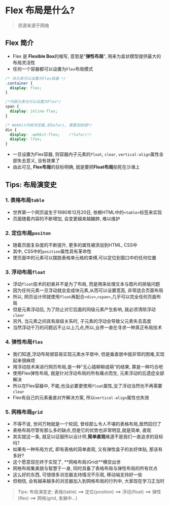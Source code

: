 # Flex 布局是什么?

> 资源来源于网络

## Flex 简介

* Flex 是 **Flexible Box**的缩写, 意思是"**弹性布局**", 用来为盒状模型提供最大的布局灵活性
* 任何一个容器都可以设置为`Flex`布局模式

```css
/* 块元素可以设置为Flex容器 */
.container {
  display: flex;
}

/*内联元素也可以设置为Flex*/
span {
  display: inline-flex;
}

/* WebKit内核浏览器,如Safari, 需要加前缀*/
div {
  display: -webkit-flex;	/*Safari*/
  display: lfex;
}
```

* 一旦设置为Flex容器, 则容器内子元素的`float`, `clear`, `vertical-align`属性全部失去意义, 没有效果了
* 由此可见, **Flex布局**的目标明确, 就是要把**Float布局**拍死在沙滩上

## Tips: 布局演变史

### 1. 表格布局`table`

* 世界第一个网页诞生于1990年12月20日, 依赖HTML中的`<table>`标签来实现
* 页面随着内容的不断增加, 会变更越来越臃肿, 难以维护

### 2. 定位布局`positon`

* 随着页面复杂度的不断提升, 更多的属性被添加到HTML, CSS中
* 其中, CSS中的`position`属性具有革命性
* 使页面中的元素可以摆脱表格单元格的束缚,可以定位到窗口中的任何位置

### 3. 浮动布局`float`

* 浮动`float`技术的初衷并不是为了布局, 而是用来处理文本与图片的排版问题
* 因为任何元素一旦浮动就会变成块元素,从而可以设置宽高, 非常适合页面布局
* 所以, 网页设计师就使用`float`再配合`<div>`,`<span>`,几乎可以完全任何页面布局
* 但是元素浮动后, 为了防止对它后面的同级元素产生影响, 就必须清除浮动`clear`
* 另外, 当元素之间具有层级关系时, 子元素的浮动会导致父元素失去高度
* 当然浮动千万的问题远不止以上几点,所以,业界一直在寻求一种真正布局技术

### 4. 弹性布局`flex`

* 我们知道,浮动布局很容易实现元素水平居中, 但是垂直居中就非常的困难,实现起来很麻烦
* 用浮动技术来进行网页布局,是一种"无心插柳柳成萌"的结果, 算是一种巧合吧
* 使用Flex弹性布局, 就是针对浮动布局的所有痛点而生, 元素浮动的后遗症全部解决
* 所以在Flex容器中, 不能,也没必要更使用`float`属性,没了浮动当然也不再需要`clear`
* Flex有自己的元素垂直对齐解决方案, 所以`vertical-align`属性也失效

### 5. 网格布局`grid`

* 不得不说, 世间万物就是一个轮回, 曾经那么令人不堪的表格布局,居然回归了
* 表格布局尽管有那么多的缺点,但是它的优势也非常明显,就是简单, 直观
* 其实就这一条, 就足以征服所以设计师,**简单直观**难道不是我们一直追求的目标吗?
* 如果有一种布局方式, 即有表格的简单直观, 又有弹性盒子的友好体贴, 那该有多好?
* 这个愿意现在终于实现了, **网格布局(Grid)**横空出世
* 网格布局集美貌与智慧于一身, 同时具备了表格布局与弹性布局的所有优点
* 这么好的东西, 可惜很多浏览器支持情况不乐观, 移动端支持好一些
* 但相信, 会有越来越多的浏览器加入到网格布局的行列中, 大家现在学习正当时

> Tips: 布局演变史: 表格(table) ==> 定位(position) ==> 浮动(float) ==> 弹性(flex) ==> 网格(grid, 发展中...)
